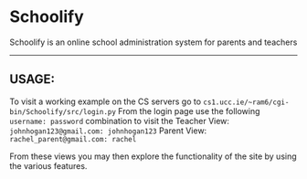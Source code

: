 # Schoolify

Schoolify is an online school administration system for parents and teachers

------------------------------------------------------------------------------------------------------------------

## USAGE:

To visit a working example on the CS servers go to `cs1.ucc.ie/~ram6/cgi-bin/Schoolify/src/login.py`
From the login page use the following `username: password` combination to visit the
Teacher View: `johnhogan123@gmail.com: johnhogan123`
Parent View: `rachel_parent@gmail.com: rachel`

From these views you may then explore the functionality of the site by using the various features.
